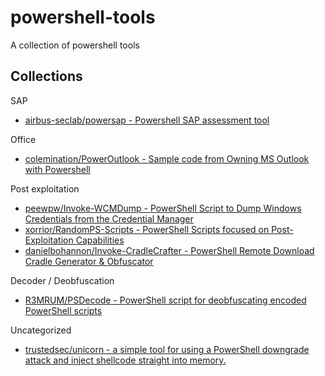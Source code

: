 # powershell-tools

A collection of powershell tools

## Collections

SAP

* [airbus-seclab/powersap - Powershell SAP assessment tool](https://github.com/airbus-seclab/powersap)

Office

* [colemination/PowerOutlook - Sample code from Owning MS Outlook with Powershell](https://github.com/colemination/PowerOutlook)

Post exploitation

* [peewpw/Invoke-WCMDump - PowerShell Script to Dump Windows Credentials from the Credential Manager](https://github.com/peewpw/Invoke-WCMDump)
* [xorrior/RandomPS-Scripts - PowerShell Scripts focused on Post-Exploitation Capabilities](https://github.com/xorrior/RandomPS-Scripts)
* [danielbohannon/Invoke-CradleCrafter - PowerShell Remote Download Cradle Generator & Obfuscator](https://github.com/danielbohannon/Invoke-CradleCrafter)

Decoder / Deobfuscation

* [R3MRUM/PSDecode - PowerShell script for deobfuscating encoded PowerShell scripts](https://github.com/R3MRUM/PSDecode)

Uncategorized

* [trustedsec/unicorn - a simple tool for using a PowerShell downgrade attack and inject shellcode straight into memory.](https://github.com/trustedsec/unicorn)

